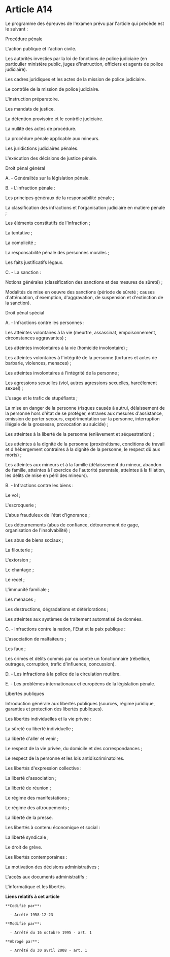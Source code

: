 # Article A14

Le programme des épreuves de l'examen prévu par l'article qui précède est le suivant :

Procédure pénale

L'action publique et l'action civile.

Les autorités investies par la loi de fonctions de police judiciaire (en particulier ministère public, juges d'instruction,
officiers et agents de police judiciaire).

Les cadres juridiques et les actes de la mission de police judiciaire.

Le contrôle de la mission de police judiciaire.

L'instruction préparatoire.

Les mandats de justice.

La détention provisoire et le contrôle judiciaire.

La nullité des actes de procédure.

La procédure pénale applicable aux mineurs.

Les juridictions judiciaires pénales.

L'exécution des décisions de justice pénale.

Droit pénal général

A. - Généralités sur la législation pénale.

B. - L'infraction pénale :

Les principes généraux de la responsabilité pénale ;

La classification des infractions et l'organisation judiciaire en matière pénale ;

Les éléments constitutifs de l'infraction ;

La tentative ;

La complicité ;

La responsabilité pénale des personnes morales ;

Les faits justificatifs légaux.

C. - La sanction :

Notions générales (classification des sanctions et des mesures de sûreté) ;

Modalités de mise en oeuvre des sanctions (période de sûreté ; causes d'atténuation, d'exemption, d'aggravation, de
suspension et d'extinction de la sanction).

Droit pénal spécial

A. - Infractions contre les personnes :

Les atteintes volontaires à la vie (meurtre, assassinat, empoisonnement, circonstances aggravantes) ;

Les atteintes involontaires à la vie (homicide involontaire) ;

Les atteintes volontaires à l'intégrité de la personne (tortures et actes de barbarie, violences, menaces) ;

Les atteintes involontaires à l'intégrité de la personne ;

Les agressions sexuelles (viol, autres agressions sexuelles, harcèlement sexuel) ;

L'usage et le trafic de stupéfiants ;

La mise en danger de la personne (risques causés à autrui, délaissement de la personne hors d'état de se protéger, entraves
aux mesures d'assistance, omission de porter secours, expérimentation sur la personne, interruption illégale de la grossesse,
provocation au suicide) ;

Les atteintes à la liberté de la personne (enlèvement et séquestration) ;

Les atteintes à la dignité de la personne (proxénétisme, conditions de travail et d'hébergement contraires à la dignité de la
personne, le respect dû aux morts) ;

Les atteintes aux mineurs et à la famille (délaissement du mineur, abandon de famille, atteintes à l'exercice de l'autorité
parentale, atteintes à la filiation, les délits de mise en péril des mineurs).

B. - Infractions contre les biens :

Le vol ;

L'escroquerie ;

L'abus frauduleux de l'état d'ignorance ;

Les détournements (abus de confiance, détournement de gage, organisation de l'insolvabilité) ;

Les abus de biens sociaux ;

La filouterie ;

L'extorsion ;

Le chantage ;

Le recel ;

L'immunité familiale ;

Les menaces ;

Les destructions, dégradations et détériorations ;

Les atteintes aux systèmes de traitement automatisé de données.

C. - Infractions contre la nation, l'Etat et la paix publique :

L'association de malfaiteurs ;

Les faux ;

Les crimes et délits commis par ou contre un fonctionnaire (rébellion, outrages, corruption, trafic d'influence, concussion).

D. - Les infractions à la police de la circulation routière.

E. - Les problèmes internationaux et européens de la législation pénale.

Libertés publiques

Introduction générale aux libertés publiques (sources, régime juridique, garanties et protection des libertés publiques).

Les libertés individuelles et la vie privée :

La sûreté ou liberté individuelle ;

La liberté d'aller et venir ;

Le respect de la vie privée, du domicile et des correspondances ;

Le respect de la personne et les lois antidiscriminatoires.

Les libertés d'expression collective :

La liberté d'association ;

La liberté de réunion ;

Le régime des manifestations ;

Le régime des attroupements ;

La liberté de la presse.

Les libertés à contenu économique et social :

La liberté syndicale ;

Le droit de grève.

Les libertés contemporaines :

La motivation des décisions administratives ;

L'accès aux documents administratifs ;

L'informatique et les libertés.

**Liens relatifs à cet article**

	**Codifié par**:

	  - Arrêté 1958-12-23

	**Modifié par**:

	  - Arrêté du 16 octobre 1995 - art. 1

	**Abrogé par**:

	  - Arrêté du 30 avril 2008 - art. 1
